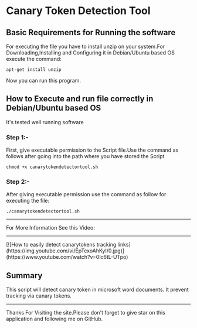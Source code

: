 <!DOCTYPE html>
<h1>Canary Token Detection Tool</h1>
<h2>Basic Requirements for Running the software</h2>
<p>For executing the file you have to install unzip on your system.For Downloading,Installing and Configuring it in Debian/Ubuntu based OS execute the command:</p>
<code>apt-get install unzip</code>
<p>Now you can run this program.</p>
<h2>How to Execute and run file correctly in Debian/Ubuntu based OS</h2>
<p>It's tested well running software</p>
<h3>Step 1:-</h3><p>First, give executable permission to the Script file.Use the command as follows after going into the path where you have stored the Script</p>
<code>chmod +x canarytokendetectortool.sh</code>
<h3>Step 2:-</h3><p>After giving executable permission use the command as follow for executing the file:</p>
<code>./canarytokendetectortool.sh</code>
<hr>
<p>For More Information See this Video:</p>
<hr>
[![How to easily detect canarytokens tracking links](https://img.youtube.com/vi/EpTcxoAhKyI/0.jpg)](https://www.youtube.com/watch?v=0lc6tL-UTpo)
<h2>Summary</h2>
<p>This script will detect canary token in microsoft word documents. It prevent tracking via canary tokens.</p>
<hr>
<p>Thanks For Visiting the site.Please don't forget to give star on this application and following me on GitHub.</p>
</html>
